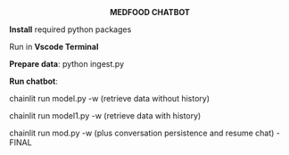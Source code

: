 <div align="center">
  <strong>MEDFOOD CHATBOT</strong>
</div>


**Install** required python packages

Run in **Vscode Terminal**

**Prepare data**: python ingest.py

**Run chatbot**:

chainlit run model.py -w (retrieve data without history)

chainlit run model1.py -w (retrieve data with history)

chainlit run mod.py -w (plus conversation persistence and resume chat) - FINAL

